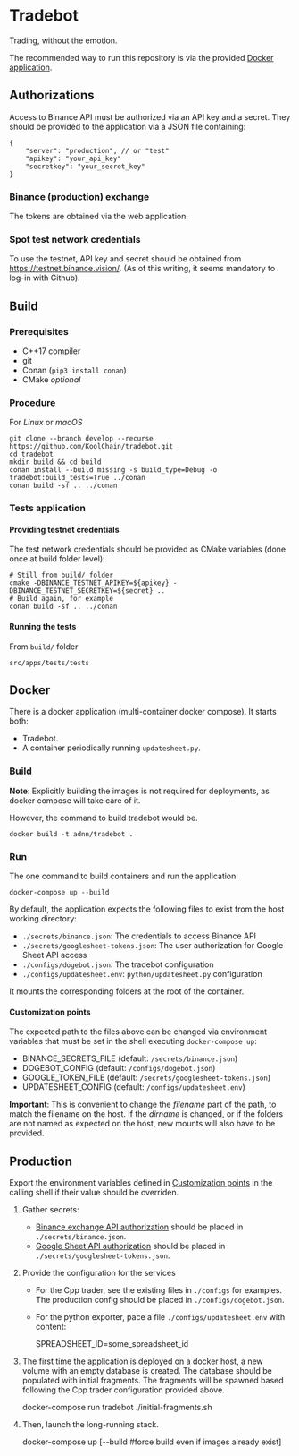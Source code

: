 # Tradebot

Trading, without the emotion.

The recommended way to run this repository is via the provided [Docker application](##Docker).

## Authorizations

Access to Binance API must be authorized via an API key and a secret.
They should be provided to the application via a JSON file containing:

    {
        "server": "production", // or "test"
        "apikey": "your_api_key"
        "secretkey": "your_secret_key"
    }

### Binance (production) exchange

The tokens are obtained via the web application.

### Spot test network credentials

To use the testnet, API key and secret should be obtained from https://testnet.binance.vision/.
(As of this writing, it seems mandatory to log-in with Github).


## Build

### Prerequisites

* C++17 compiler
* git
* Conan (`pip3 install conan`)
* CMake *optional*

### Procedure

For *Linux* or *macOS*

```
git clone --branch develop --recurse https://github.com/KoolChain/tradebot.git
cd tradebot
mkdir build && cd build
conan install --build missing -s build_type=Debug -o tradebot:build_tests=True ../conan
conan build -sf .. ../conan
```

### Tests application

#### Providing testnet credentials

The test network credentials should be provided as CMake variables (done once at build folder level):

```
# Still from build/ folder
cmake -DBINANCE_TESTNET_APIKEY=${apikey} -DBINANCE_TESTNET_SECRETKEY=${secret} ..
# Build again, for example
conan build -sf .. ../conan
```

#### Running the tests

From `build/` folder

```
src/apps/tests/tests
```


## Docker

There is a docker application (multi-container docker compose).
It starts both:

* Tradebot.
* A container periodically running `updatesheet.py`.

### Build

**Note**: Explicitly building the images is not required for deployments,
as docker compose will take care of it.

However, the command to build tradebot would be.

    docker build -t adnn/tradebot .

### Run

The one command to build containers and run the application:

    docker-compose up --build

By default, the application expects the following files to exist from the host working directory:

* `./secrets/binance.json`: The credentials to access Binance API
* `./secrets/googlesheet-tokens.json`: The user authorization for Google Sheet API access
* `./configs/dogebot.json`: The tradebot configuration
* `./configs/updatesheet.env`: `python/updatesheet.py` configuration

It mounts the corresponding folders at the root of the container.


#### Customization points

The expected path to the files above can be changed via environment variables that must be
set in the shell executing `docker-compose up`:

* BINANCE_SECRETS_FILE (default: `/secrets/binance.json`)
* DOGEBOT_CONFIG (default: `/configs/dogebot.json`)
* GOOGLE_TOKEN_FILE (default: `/secrets/googlesheet-tokens.json`)
* UPDATESHEET_CONFIG (default: `/configs/updatesheet.env`)

**Important**: This is convenient to change the _filename_ part of the path, to match the filename
on the host.
If the _dirname_ is changed, or if the folders are not named as expected on the host,
new mounts will also have to be provided.

## Production

Export the environment variables defined in [Customization points](###customization-points)
in the calling shell if their value should be overriden.

1. Gather secrets:
   * [Binance exchange API authorization](##Authorization) should be placed in `./secrets/binance.json`.
   * [Google Sheet API authorization](python/README.md##Authorization) should be placed in `./secrets/googlesheet-tokens.json`.

2. Provide the configuration for the services
   * For the Cpp trader, see the existing files in `./configs` for examples.
     The production config should be placed in `./configs/dogebot.json`.
   * For the python exporter, pace a file `./configs/updatesheet.env` with content:

        SPREADSHEET_ID=some_spreadsheet_id

3. The first time the application is deployed on a docker host, a new volume with an empty database
   is created. The database should be populated with initial fragments.
   The fragments will be spawned based following the Cpp trader configuration provided above.

    docker-compose run tradebot ./initial-fragments.sh

4. Then, launch the long-running stack.

    docker-compose up [--build #force build even if images already exist]

